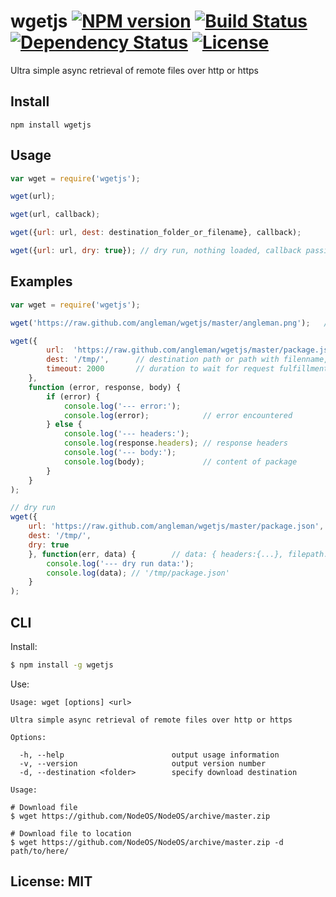 # wgetjs [![NPM version](https://badge.fury.io/js/wgetjs.png?branch=master)](http://badge.fury.io/js/wgetjs) [![Build Status](https://travis-ci.org/angleman/wgetjs.png?branch=master)](https://travis-ci.org/angleman/wgetjs) [![Dependency Status](https://gemnasium.com/angleman/wgetjs.png?branch=master)](https://gemnasium.com/angleman/wgetjs) [![License](https://img.shields.io/badge/license-MIT-brightgreen.svg?style=flat-square)](#licensemit)
Ultra simple async retrieval of remote files over http or https

## Install

```
npm install wgetjs
```

## Usage

```javascript
var wget = require('wgetjs');

wget(url);

wget(url, callback);

wget({url: url, dest: destination_folder_or_filename}, callback);

wget({url: url, dry: true}); // dry run, nothing loaded, callback passing parsed options as data
```

## Examples

```javascript
var wget = require('wgetjs');

wget('https://raw.github.com/angleman/wgetjs/master/angleman.png');   // angleman.png saved to current folder

wget({
        url:  'https://raw.github.com/angleman/wgetjs/master/package.json',
        dest: '/tmp/',      // destination path or path with filenname, default is ./
        timeout: 2000       // duration to wait for request fulfillment in milliseconds, default is 2 seconds
    },
    function (error, response, body) {
        if (error) {
            console.log('--- error:');
            console.log(error);            // error encountered
        } else {
            console.log('--- headers:');
            console.log(response.headers); // response headers
            console.log('--- body:');
            console.log(body);             // content of package
        }
    }
);

// dry run
wget({
    url: 'https://raw.github.com/angleman/wgetjs/master/package.json',
    dest: '/tmp/',
    dry: true
    }, function(err, data) {        // data: { headers:{...}, filepath:'...' }
        console.log('--- dry run data:');
        console.log(data); // '/tmp/package.json'
    }
);
```

## CLI

Install:

```bash
$ npm install -g wgetjs
```

Use:

```text
Usage: wget [options] <url>

Ultra simple async retrieval of remote files over http or https

Options:

  -h, --help                        output usage information
  -v, --version                     output version number
  -d, --destination <folder>        specify download destination

Usage:

# Download file
$ wget https://github.com/NodeOS/NodeOS/archive/master.zip

# Download file to location
$ wget https://github.com/NodeOS/NodeOS/archive/master.zip -d path/to/here/
```

## License: MIT
